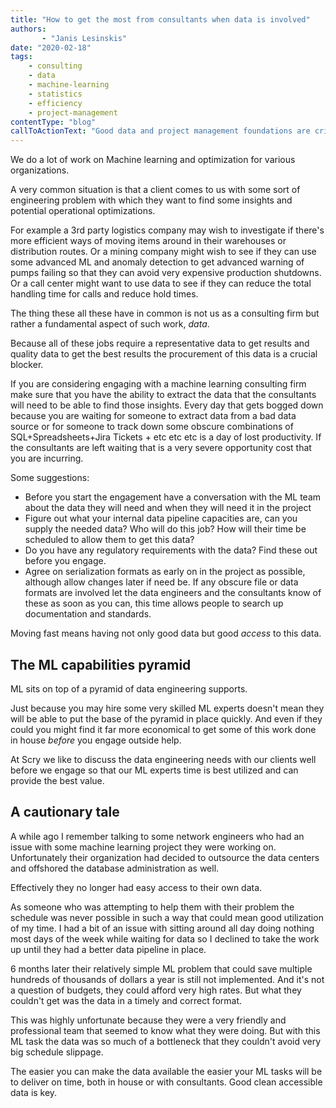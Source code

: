 ```yaml
---
title: "How to get the most from consultants when data is involved"
authors:
       - "Janis Lesinskis"
date: "2020-02-18"
tags:
    - consulting
    - data
    - machine-learning
    - statistics
    - efficiency
    - project-management
contentType: "blog"
callToActionText: "Good data and project management foundations are critical for effective data science and machine learning projects to succeed. Get in contact to discuss how we can help you get the most value out of your data driven projects."
---
```


We do a lot of work on Machine learning and optimization for various organizations.

A very common situation is that a client comes to us with some sort of engineering problem with which they want to find some insights and potential operational optimizations.

For example a 3rd party logistics company may wish to investigate if there's more efficient ways of moving items around in their warehouses or distribution routes. Or a mining company might wish to see if they can use some advanced ML and anomaly detection to get advanced warning of pumps failing so that they can avoid very expensive production shutdowns. Or a call center might want to use data to see if they can reduce the total handling time for calls and reduce hold times.

The thing these all these have in common is not us as a consulting firm but rather a fundamental aspect of such work, *data*.

Because all of these jobs require a representative data to get results and quality data to get the best results the procurement of this data is a crucial blocker.

If you are considering engaging with a machine learning consulting firm make sure that you have the ability to extract the data that the consultants will need to be able to find those insights. Every day that gets bogged down because you are waiting for someone to extract data from a bad data source or for someone to track down some obscure combinations of SQL+Spreadsheets+Jira Tickets + etc etc etc is a day of lost productivity. If the consultants are left waiting that is a very severe opportunity cost that you are incurring.

Some suggestions:

- Before you start the engagement have a conversation with the ML team about the data they will need and when they will need it in the project
- Figure out what your internal data pipeline capacities are, can you supply the needed data? Who will do this job? How will their time be scheduled to allow them to get this data?
- Do you have any regulatory requirements with the data? Find these out before you engage.
- Agree on serialization formats as early on in the project as possible, although allow changes later if need be. If any obscure file or data formats are involved let the data engineers and the consultants know of these as soon as you can, this time allows people to search up documentation and standards.

Moving fast means having not only good data but good *access* to this data.

## The ML capabilities pyramid

ML sits on top of a pyramid of data engineering supports.

Just because you may hire some very skilled ML experts doesn't mean they will be able to put the base of the pyramid in place quickly. And even if they could you might find it far more economical to get some of this work done in house *before* you engage outside help.

At Scry we like to discuss the data engineering needs with our clients well before we engage so that our ML experts time is best utilized and can provide the best value.

## A cautionary tale

A while ago I remember talking to some network engineers who had an issue with some machine learning project they were working on. Unfortunately their organization had decided to outsource the data centers and offshored the database administration as well.

Effectively they no longer had easy access to their own data.

As someone who was attempting to help them with their problem the schedule was never possible in such a way that could mean good utilization of my time. I had a bit of an issue with sitting around all day doing nothing most days of the week while waiting for data so I declined to take the work up until they had a better data pipeline in place.

6 months later their relatively simple ML problem that could save multiple hundreds of thousands of dollars a year is still not implemented. And it's not a question of budgets, they could afford very high rates. But what they couldn't get was the data in a timely and correct format.

This was highly unfortunate because they were a very friendly and professional team that seemed to know what they were doing. But with this ML task the data was so much of a bottleneck that they couldn't avoid very big schedule slippage.

The easier you can make the data available the easier your ML tasks will be to deliver on time, both in house or with consultants. Good clean accessible data is key.
